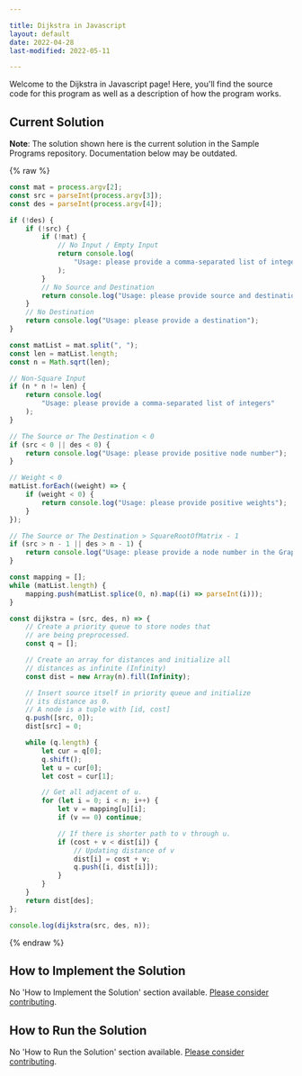 ```yaml
---

title: Dijkstra in Javascript
layout: default
date: 2022-04-28
last-modified: 2022-05-11

---
```


Welcome to the Dijkstra in Javascript page! Here, you'll find the source code for this program as well as a description of how the program works.

## Current Solution

**Note**: The solution shown here is the current solution in the Sample Programs repository. Documentation below may be outdated.

{% raw %}

```javascript
const mat = process.argv[2];
const src = parseInt(process.argv[3]);
const des = parseInt(process.argv[4]);

if (!des) {
    if (!src) {
        if (!mat) {
            // No Input / Empty Input
            return console.log(
                "Usage: please provide a comma-separated list of integers"
            );
        }
        // No Source and Destination
        return console.log("Usage: please provide source and destination");
    }
    // No Destination
    return console.log("Usage: please provide a destination");
}

const matList = mat.split(", ");
const len = matList.length;
const n = Math.sqrt(len);

// Non-Square Input
if (n * n != len) {
    return console.log(
        "Usage: please provide a comma-separated list of integers"
    );
}

// The Source or The Destination < 0
if (src < 0 || des < 0) {
    return console.log("Usage: please provide positive node number");
}

// Weight < 0
matList.forEach((weight) => {
    if (weight < 0) {
        return console.log("Usage: please provide positive weights");
    }
});

// The Source or The Destination > SquareRootOfMatrix - 1
if (src > n - 1 || des > n - 1) {
    return console.log("Usage: please provide a node number in the Graph");
}

const mapping = [];
while (matList.length) {
    mapping.push(matList.splice(0, n).map((i) => parseInt(i)));
}

const dijkstra = (src, des, n) => {
    // Create a priority queue to store nodes that
    // are being preprocessed.
    const q = [];

    // Create an array for distances and initialize all
    // distances as infinite (Infinity)
    const dist = new Array(n).fill(Infinity);

    // Insert source itself in priority queue and initialize
    // its distance as 0.
    // A node is a tuple with [id, cost]
    q.push([src, 0]);
    dist[src] = 0;

    while (q.length) {
        let cur = q[0];
        q.shift();
        let u = cur[0];
        let cost = cur[1];

        // Get all adjacent of u.
        for (let i = 0; i < n; i++) {
            let v = mapping[u][i];
            if (v == 0) continue;

            // If there is shorter path to v through u.
            if (cost + v < dist[i]) {
                // Updating distance of v
                dist[i] = cost + v;
                q.push([i, dist[i]]);
            }
        }
    }
    return dist[des];
};

console.log(dijkstra(src, des, n));
```

{% endraw %}

## How to Implement the Solution

No 'How to Implement the Solution' section available. [Please consider contributing](https://github.com/TheRenegadeCoder/sample-programs-website).

## How to Run the Solution

No 'How to Run the Solution' section available. [Please consider contributing](https://github.com/TheRenegadeCoder/sample-programs-website).